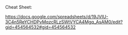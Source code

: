 Cheat Sheet:

https://docs.google.com/spreadsheets/d/19JVIU-3C4n5ReYCHDPvMqzcRLzSWtVYCA4Mgq_AsAM0/edit?gid=454564532#gid=454564532